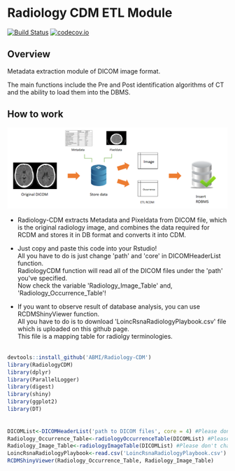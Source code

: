 # Radiology CDM ETL Module

[![Build Status](https://travis-ci.com/OHDSI/Radiology-CDM.svg?branch=master)](https://travis-ci.com/OHDSI/Radiology-CDM)
[![codecov.io](https://codecov.io/github/OHDSI/Radiology-CDM/coverage.svg?branch=master)](https://codecov.io/github/OHDSI/Radiology-CDM?branch=master)



## Overview

Metadata extraction module of DICOM image format.

The main functions include the Pre and Post identification algorithms of CT and the ability to load them into the DBMS.



## How to work

![RCDM-ETL_Process](images/RCDM-ETL_Process.png)

- Radiology-CDM extracts Metadata and Pixeldata from DICOM file, which is the original radiology image, and combines the data required for RCDM and stores it in DB format and converts it into CDM.

- Just copy and paste this code into your Rstudio!<br> All you have to do is just change 'path' and 'core' in DICOMHeaderList function.<br>RadiologyCDM function will read all of the DICOM files under the 'path' you've specified. <br>Now check the variable 'Radiology_Image_Table' and, 'Radiology_Occurrence_Table'!

- If you want to observe result of database analysis, you can use RCDMShinyViewer function.<br> All you have to do is to download 'LoincRsnaRadiologyPlaybook.csv' file which is uploaded on this github page.<br> This file is a mapping table for radiolgy terminologies.

```R

devtools::install_github('ABMI/Radiology-CDM')
library(RadiologyCDM)
library(dplyr)
library(ParallelLogger)
library(digest)
library(shiny)
library(ggplot2)
library(DT)


DICOMList<-DICOMHeaderList('path to DICOM files', core = 4) #Please don't change the name of variable : 'DICOMList'
Radiology_Occurrence_Table<-radiologyOccurrenceTable(DICOMList) #Please don't change the name of variable : 'Radiology_Occurrence_Table'
Radiology_Image_Table<-radiologyImageTable(DICOMList) #Please don't change the name of variable : 'Radiology_Image_Table'
LoincRsnaRadiologyPlaybook<-read.csv('LoincRsnaRadiologyPlaybook.csv') #Please don't change the name of variable : 'LoincRsnaRadiologyPlaybook'
RCDMShinyViewer(Radiology_Occurrence_Table, Radiology_Image_Table)
```
